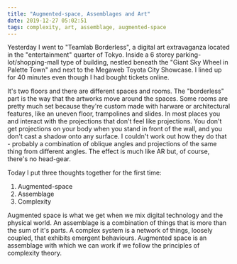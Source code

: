 ```yaml
---
title: "Augmented-space, Assemblages and Art"
date: 2019-12-27 05:02:51
tags: complexity, art, assemblage, augmented-space
---
```


Yesterday I went to "Teamlab Borderless", a digital art extravaganza located in the "entertainment" quarter of Tokyo. Inside a 6 storey parking-lot/shopping-mall type of building, nestled beneath the "Giant Sky Wheel in Palette Town" and next to the Megaweb Toyota City Showcase. I lined up for 40 minutes even though I had bought tickets online.

It's two floors and there are different spaces and rooms. The "borderless" part is the way that the artworks move around the spaces. Some rooms are pretty much set because they're custom made with harware or architectural features, like an uneven floor, trampolines and slides. In most places you and interact with the projections that don't feel like projections. You don't get projections on your body when you stand in front of the wall, and you don't cast a shadow onto any surface. I couldn't work out how they do that - probably a combination of oblique angles and projections of the same thing from different angles. The effect is much like AR but, of course, there's no head-gear.

Today I put three thoughts together for the first time:

1. Augmented-space
1. Assemblage
1. Complexity

Augmented space is what we get when we mix digital technology and the physical world. An assemblage is a combination of things that is more than the sum of it's parts. A complex system is a network of things, loosely coupled, that exhibits emergent behaviours. Augmented space is an assemblage with which we can work if we follow the principles of complexity theory.
